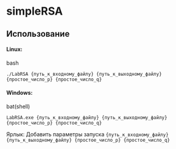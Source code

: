 # simpleRSA

## Использование

#### Linux:
bash
```
./LabRSA {путь_к_входному_файлу} {путь_к_выходному_файлу} {простое_число_p} {простое_число_q}
```

#### Windows:
bat(shell)
```
LabRSA.exe {путь_к_входному_файлу} {путь_к_выходному_файлу} {простое_число_p} {простое_число_q}
```

Ярлык:
Добавить параметры запуска ```{путь_к_входному_файлу} {путь_к_выходному_файлу} {простое_число_p} {простое_число_q}```
